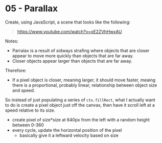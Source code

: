 # 05 - Parallax

Create, using JavaScript, a scene that looks like the following:

> https://www.youtube.com/watch?v=oE2ZVhHwxAU

Notes:
- Parralax is a result of sidways strafing where objects that are closer appear to move more quickly than objects that are far away.
- Closer objects appear larger than objects that are far away.

Therefore:
- If a pixel object is closer, meaning larger, it should move faster, meaing there is a proportional, probably linear, relationship between object size and speed.

So instead of just populating a series of `ctx.fillRect`, what I actually want to do is create a pixel object just off the canvas, then have it scroll left at a speed relative to its size.

- create pixel of size*size at 640px from the left with a random height between 0-360
- every cycle, update the horizontal position of the pixel
  - basically give it a leftward velocity based on size
